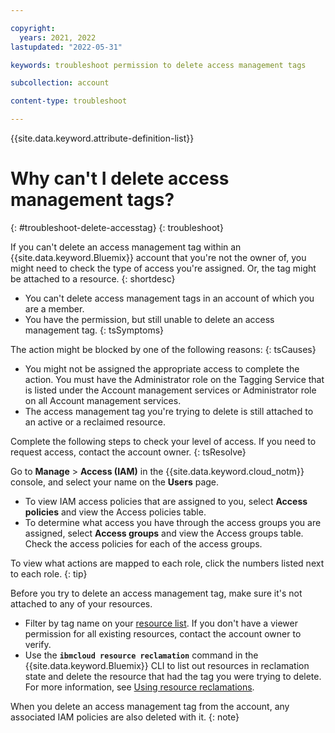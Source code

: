 ```yaml
---

copyright:
  years: 2021, 2022
lastupdated: "2022-05-31"

keywords: troubleshoot permission to delete access management tags

subcollection: account

content-type: troubleshoot

---
```


{{site.data.keyword.attribute-definition-list}}

# Why can't I delete access management tags?
{: #troubleshoot-delete-accesstag}
{: troubleshoot}

If you can't delete an access management tag within an {{site.data.keyword.Bluemix}} account that you're not the owner of, you might need to check the type of access you're assigned. Or, the tag might be attached to a resource.
{: shortdesc}

* You can't delete access management tags in an account of which you are a member.
* You have the permission, but still unable to delete an access management tag.
{: tsSymptoms}

The action might be blocked by one of the following reasons:
{: tsCauses}

* You might not be assigned the appropriate access to complete the action. You must have the Administrator role on the Tagging Service that is listed under the Account management services or Administrator role on all Account management services.
* The access management tag you're trying to delete is still attached to an active or a reclaimed resource.

Complete the following steps to check your level of access. If you need to request access, contact the account owner.
{: tsResolve}

Go to **Manage** > **Access (IAM)** in the {{site.data.keyword.cloud_notm}} console, and select your name on the **Users** page. 

* To view IAM access policies that are assigned to you, select **Access policies** and view the Access policies table. 
* To determine what access you have through the access groups you are assigned, select **Access groups** and view the Access groups table. Check the access policies for each of the access groups.

To view what actions are mapped to each role, click the numbers listed next to each role.
{: tip}

Before you try to delete an access management tag, make sure it's not attached to any of your resources.
* Filter by tag name on your [resource list](/account/tags). If you don't have a viewer permission for all existing resources, contact the account owner to verify.
* Use the **`ibmcloud resource reclamation`** command in the {{site.data.keyword.Bluemix}} CLI to list out resources in reclamation state and delete the resource that had the tag you were trying to delete. For more information, see [Using resource reclamations](/docs/account?topic=account-resource-reclamation).

When you delete an access management tag from the account, any associated IAM policies are also deleted with it.
{: note}
